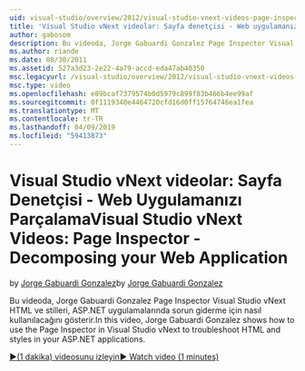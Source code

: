 ```yaml
---
uid: visual-studio/overview/2012/visual-studio-vnext-videos-page-inspector-decomposing-your-web-application
title: 'Visual Studio vNext videolar: Sayfa denetçisi - Web uygulamanızı parçalama | Microsoft Docs'
author: gabosom
description: Bu videoda, Jorge Gabuardi Gonzalez Page Inspector Visual Studio vNext HTML ve ASP.NET uygulamanızı stillerini sorun giderme için nasıl kullanılacağını gösteren...
ms.author: riande
ms.date: 08/30/2011
ms.assetid: 527a3d23-2e22-4a79-accd-eda47ab40350
msc.legacyurl: /visual-studio/overview/2012/visual-studio-vnext-videos-page-inspector-decomposing-your-web-application
msc.type: video
ms.openlocfilehash: e89bcaf7379574b0d5979c899f83b466b4ee99af
ms.sourcegitcommit: 0f1119340e4464720cfd16d0ff15764746ea1fea
ms.translationtype: MT
ms.contentlocale: tr-TR
ms.lasthandoff: 04/09/2019
ms.locfileid: "59413873"
---
```

# <a name="visual-studio-vnext-videos-page-inspector---decomposing-your-web-application"></a><span data-ttu-id="2a5d0-103">Visual Studio vNext videolar: Sayfa Denetçisi - Web Uygulamanızı Parçalama</span><span class="sxs-lookup"><span data-stu-id="2a5d0-103">Visual Studio vNext Videos: Page Inspector - Decomposing your Web Application</span></span>

<span data-ttu-id="2a5d0-104">by [Jorge Gabuardi Gonzalez](https://github.com/gabosom)</span><span class="sxs-lookup"><span data-stu-id="2a5d0-104">by [Jorge Gabuardi Gonzalez](https://github.com/gabosom)</span></span>

<span data-ttu-id="2a5d0-105">Bu videoda, Jorge Gabuardi Gonzalez Page Inspector Visual Studio vNext HTML ve stilleri, ASP.NET uygulamalarında sorun giderme için nasıl kullanılacağını gösterir.</span><span class="sxs-lookup"><span data-stu-id="2a5d0-105">In this video, Jorge Gabuardi Gonzalez shows how to use the Page Inspector in Visual Studio vNext to troubleshoot HTML and styles in your ASP.NET applications.</span></span>

[<span data-ttu-id="2a5d0-106">&#9654;(1 dakika) videosunu izleyin</span><span class="sxs-lookup"><span data-stu-id="2a5d0-106">&#9654; Watch video (1 minutes)</span></span>](https://channel9.msdn.com/Blogs/ASP-NET-Site-Videos/visual-studio-vnext-videos-page-inspector-decomposing-your-web-application)
